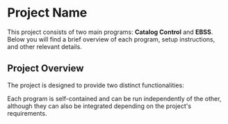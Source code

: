 # Project Name

This project consists of two main programs: **Catalog Control** and **EBSS**. Below you will find a brief overview of each program, setup instructions, and other relevant details.


## Project Overview

The project is designed to provide two distinct functionalities:

Each program is self-contained and can be run independently of the other, although they can also be integrated depending on the project's requirements.

